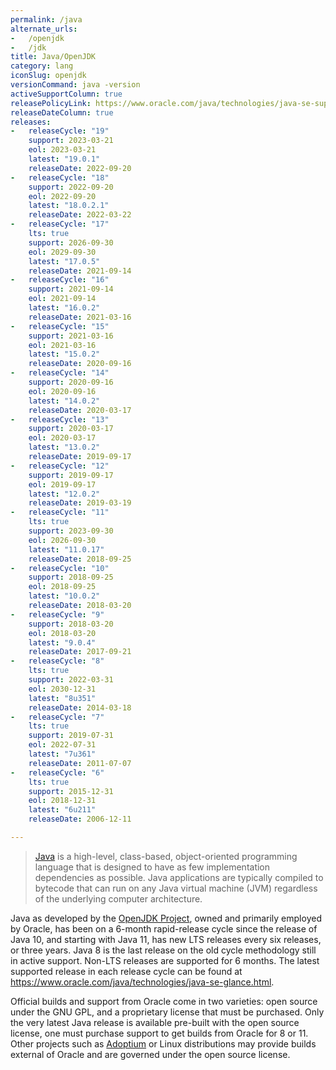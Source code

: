 ```yaml
---
permalink: /java
alternate_urls:
-   /openjdk
-   /jdk
title: Java/OpenJDK
category: lang
iconSlug: openjdk
versionCommand: java -version
activeSupportColumn: true
releasePolicyLink: https://www.oracle.com/java/technologies/java-se-support-roadmap.html
releaseDateColumn: true
releases:
-   releaseCycle: "19"
    support: 2023-03-21
    eol: 2023-03-21
    latest: "19.0.1"
    releaseDate: 2022-09-20
-   releaseCycle: "18"
    support: 2022-09-20
    eol: 2022-09-20
    latest: "18.0.2.1"
    releaseDate: 2022-03-22
-   releaseCycle: "17"
    lts: true
    support: 2026-09-30
    eol: 2029-09-30
    latest: "17.0.5"
    releaseDate: 2021-09-14
-   releaseCycle: "16"
    support: 2021-09-14
    eol: 2021-09-14
    latest: "16.0.2"
    releaseDate: 2021-03-16
-   releaseCycle: "15"
    support: 2021-03-16
    eol: 2021-03-16
    latest: "15.0.2"
    releaseDate: 2020-09-16
-   releaseCycle: "14"
    support: 2020-09-16
    eol: 2020-09-16
    latest: "14.0.2"
    releaseDate: 2020-03-17
-   releaseCycle: "13"
    support: 2020-03-17
    eol: 2020-03-17
    latest: "13.0.2"
    releaseDate: 2019-09-17
-   releaseCycle: "12"
    support: 2019-09-17
    eol: 2019-09-17
    latest: "12.0.2"
    releaseDate: 2019-03-19
-   releaseCycle: "11"
    lts: true
    support: 2023-09-30
    eol: 2026-09-30
    latest: "11.0.17"
    releaseDate: 2018-09-25
-   releaseCycle: "10"
    support: 2018-09-25
    eol: 2018-09-25
    latest: "10.0.2"
    releaseDate: 2018-03-20
-   releaseCycle: "9"
    support: 2018-03-20
    eol: 2018-03-20
    latest: "9.0.4"
    releaseDate: 2017-09-21
-   releaseCycle: "8"
    lts: true
    support: 2022-03-31
    eol: 2030-12-31
    latest: "8u351"
    releaseDate: 2014-03-18
-   releaseCycle: "7"
    lts: true
    support: 2019-07-31
    eol: 2022-07-31
    latest: "7u361"
    releaseDate: 2011-07-07
-   releaseCycle: "6"
    lts: true
    support: 2015-12-31
    eol: 2018-12-31
    latest: "6u211"
    releaseDate: 2006-12-11

---
```


> [Java](https://www.oracle.com/java/) is a high-level, class-based, object-oriented programming language that is designed to have as few implementation dependencies as possible. Java applications are typically compiled to bytecode that can run on any Java virtual machine (JVM) regardless of the underlying computer architecture.

Java as developed by the [OpenJDK Project](https://openjdk.org/), owned and primarily employed by Oracle, has been on a 6-month rapid-release cycle since the release of Java 10, and starting with Java 11, has new LTS releases every six releases, or three years. Java 8 is the last release on the old cycle methodology still in active support. Non-LTS releases are supported for 6 months. The latest supported release in each release cycle can be found at <https://www.oracle.com/java/technologies/java-se-glance.html>.

Official builds and support from Oracle come in two varieties: open source under the GNU GPL, and a proprietary license that must be purchased. Only the very latest Java release is available pre-built with the open source license, one must purchase support to get builds from Oracle for 8 or 11. Other projects such as [Adoptium](https://adoptium.net/) or Linux distributions may provide builds external of Oracle and are governed under the open source license.
